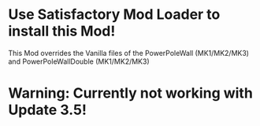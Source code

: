 # Use Satisfactory Mod Loader to install this Mod!

This Mod overrides the Vanilla files of the PowerPoleWall (MK1/MK2/MK3) and PowerPoleWallDouble (MK1/MK2/MK3)

# Warning: Currently not working with Update 3.5!

